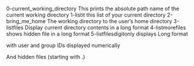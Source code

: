 0-current_working_directory This prints the absolute path name of the current working directory
1-listit this  list of your current directory
2-bring_me_home The working directory to the user’s home directory
3-listfiles Display current directory contents in a long format
4-listmorefiles shows hidden file in a long format
5-listfilesdigitonly displays Long format

with user and group IDs displayed numerically

And hidden files (starting with .)
